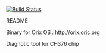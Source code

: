 [![Build Status](https://travis-ci.org/oric-software/ch376.svg?branch=master)](https://travis-ci.org/oric-software/ch376)

README

Binary for Orix OS : http://orix.oric.org

Diagnotic tool for CH376 chip

